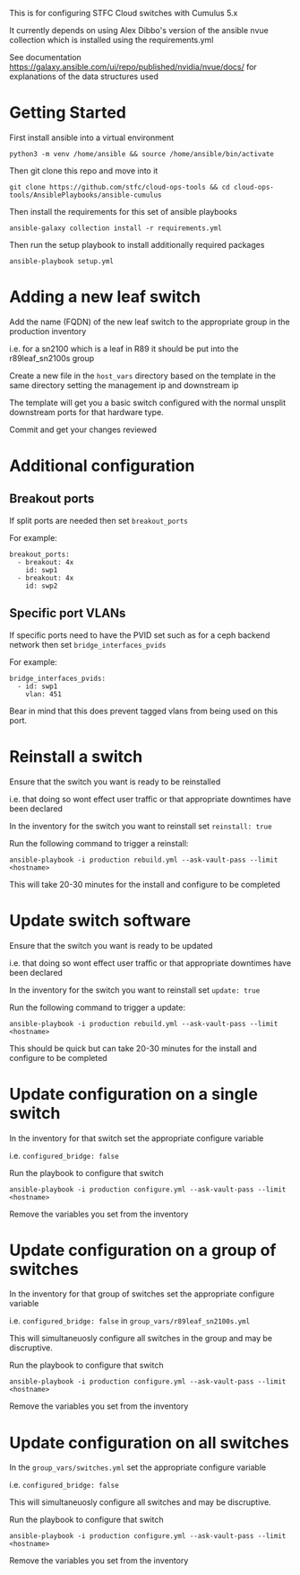 This is for configuring STFC Cloud switches with Cumulus 5.x

It currently depends on using Alex Dibbo's version of the ansible nvue collection which is installed using the requirements.yml

See documentation https://galaxy.ansible.com/ui/repo/published/nvidia/nvue/docs/ for explanations of the data structures used

# Getting Started

First install ansible into a virtual environment

`python3 -m venv /home/ansible && source /home/ansible/bin/activate`

Then git clone this repo and move into it

`git clone https://github.com/stfc/cloud-ops-tools && cd cloud-ops-tools/AnsiblePlaybooks/ansible-cumulus`

Then install the requirements for this set of ansible playbooks

`ansible-galaxy collection install -r requirements.yml`

Then run the setup playbook to install additionally required packages

`ansible-playbook setup.yml`

# Adding a new leaf switch

Add the name (FQDN) of the new leaf switch to the appropriate group in the production inventory

i.e. for a sn2100 which is a leaf in R89 it should be put into the r89leaf_sn2100s group

Create a new file in the `host_vars` directory based on the template in the same directory setting the management ip and downstream ip

The template will get you a basic switch configured with the normal unsplit downstream ports for that hardware type.

Commit and get your changes reviewed

# Additional configuration

## Breakout ports

If split ports are needed then set `breakout_ports`

For example:

```
breakout_ports:
  - breakout: 4x
    id: swp1
  - breakout: 4x
    id: swp2
```

## Specific port VLANs

If specific ports need to have the PVID set such as for a ceph backend network then set `bridge_interfaces_pvids`

For example:

```
bridge_interfaces_pvids:
  - id: swp1
    vlan: 451
```

Bear in mind that this does prevent tagged vlans from being used on this port.

# Reinstall a switch

Ensure that the switch you want is ready to be reinstalled

i.e. that doing so wont effect user traffic or that appropriate downtimes have been declared

In the inventory for the switch you want to reinstall set `reinstall: true`

Run the following command to trigger a reinstall:

`ansible-playbook -i production rebuild.yml --ask-vault-pass --limit <hostname>`

This will take 20-30 minutes for the install and configure to be completed

# Update switch software

Ensure that the switch you want is ready to be updated

i.e. that doing so wont effect user traffic or that appropriate downtimes have been declared

In the inventory for the switch you want to reinstall set `update: true`

Run the following command to trigger a update:

`ansible-playbook -i production rebuild.yml --ask-vault-pass --limit <hostname>`

This should be quick but can take 20-30 minutes for the install and configure to be completed

# Update configuration on a single switch

In the inventory for that switch set the appropriate configure variable

i.e. `configured_bridge: false`

Run the playbook to configure that switch

`ansible-playbook -i production configure.yml --ask-vault-pass --limit <hostname>`

Remove the variables you set from the inventory

# Update configuration on a group of switches

In the inventory for that group of switches set the appropriate configure variable

i.e. `configured_bridge: false` in `group_vars/r89leaf_sn2100s.yml`

This will simultaneuosly configure all switches in the group and may be discruptive.

Run the playbook to configure that switch

`ansible-playbook -i production configure.yml --ask-vault-pass --limit <hostname>`

Remove the variables you set from the inventory

# Update configuration on all switches

In the `group_vars/switches.yml` set the appropriate configure variable

i.e. `configured_bridge: false`

This will simultaneuosly configure all switches and may be discruptive.

Run the playbook to configure that switch

`ansible-playbook -i production configure.yml --ask-vault-pass --limit <hostname>`

Remove the variables you set from the inventory
